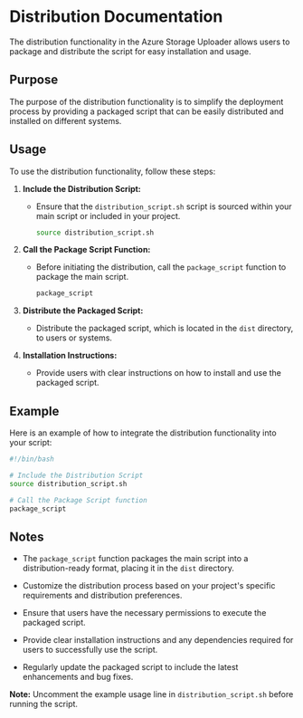 
# Distribution Documentation

The distribution functionality in the Azure Storage Uploader allows users to package and distribute the script for easy installation and usage.

## Purpose

The purpose of the distribution functionality is to simplify the deployment process by providing a packaged script that can be easily distributed and installed on different systems.

## Usage

To use the distribution functionality, follow these steps:

1. **Include the Distribution Script:**
   - Ensure that the `distribution_script.sh` script is sourced within your main script or included in your project.

     ```bash
     source distribution_script.sh
     ```

2. **Call the Package Script Function:**
   - Before initiating the distribution, call the `package_script` function to package the main script.

     ```bash
     package_script
     ```

3. **Distribute the Packaged Script:**
   - Distribute the packaged script, which is located in the `dist` directory, to users or systems.

4. **Installation Instructions:**
   - Provide users with clear instructions on how to install and use the packaged script.

## Example

Here is an example of how to integrate the distribution functionality into your script:

```bash
#!/bin/bash

# Include the Distribution Script
source distribution_script.sh

# Call the Package Script function
package_script
```

## Notes

- The `package_script` function packages the main script into a distribution-ready format, placing it in the `dist` directory.

- Customize the distribution process based on your project's specific requirements and distribution preferences.

- Ensure that users have the necessary permissions to execute the packaged script.

- Provide clear installation instructions and any dependencies required for users to successfully use the script.

- Regularly update the packaged script to include the latest enhancements and bug fixes.

**Note:** Uncomment the example usage line in `distribution_script.sh` before running the script.
